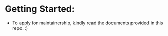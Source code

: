  Getting Started:
 ==============

- To apply for maintainership, kindly read the documents provided in this repo. :)